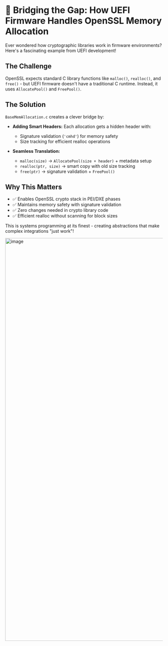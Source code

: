 # 🔧 Bridging the Gap: How UEFI Firmware Handles OpenSSL Memory Allocation

Ever wondered how cryptographic libraries work in firmware environments? Here's a fascinating example from UEFI development!

## The Challenge
OpenSSL expects standard C library functions like `malloc()`, `realloc()`, and `free()` - but UEFI firmware doesn't have a traditional C runtime. Instead, it uses `AllocatePool()` and `FreePool()`.

## The Solution
`BaseMemAllocation.c` creates a clever bridge by:

- **Adding Smart Headers:** Each allocation gets a hidden header with:
  - Signature validation (`'cmhd'`) for memory safety
  - Size tracking for efficient realloc operations

- **Seamless Translation:**
  - `malloc(size)` → `AllocatePool(size + header)` + metadata setup
  - `realloc(ptr, size)` → smart copy with old size tracking
  - `free(ptr)` → signature validation + `FreePool()`

## Why This Matters
- ✅ Enables OpenSSL crypto stack in PEI/DXE phases
- ✅ Maintains memory safety with signature validation
- ✅ Zero changes needed in crypto library code 
- ✅ Efficient realloc without scanning for block sizes

This is systems programming at its finest - creating abstractions that make complex integrations "just work"!

<img width="1659" height="1290" alt="image" src="https://github.com/user-attachments/assets/0da9b2d9-9cf0-47e4-b6c8-d6473895b288" />


